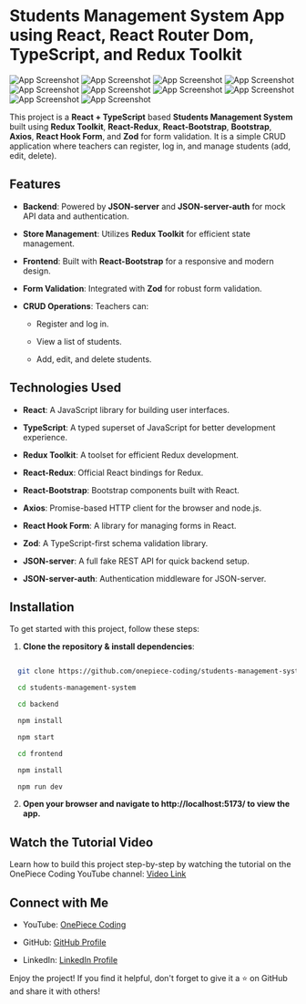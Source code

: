 # Students Management System App using React, React Router Dom, TypeScript, and Redux Toolkit

![App Screenshot](https://github.com/onepiece-coding/students-management-system/blob/main/screenshots/screenshot-01.png)
![App Screenshot](https://github.com/onepiece-coding/students-management-system/blob/main/screenshots/screenshot-02.png)
![App Screenshot](https://github.com/onepiece-coding/students-management-system/blob/main/screenshots/screenshot-03.png)
![App Screenshot](https://github.com/onepiece-coding/students-management-system/blob/main/screenshots/screenshot-04.png)
![App Screenshot](https://github.com/onepiece-coding/students-management-system/blob/main/screenshots/screenshot-05.png)
![App Screenshot](https://github.com/onepiece-coding/students-management-system/blob/main/screenshots/screenshot-06.png)
![App Screenshot](https://github.com/onepiece-coding/students-management-system/blob/main/screenshots/screenshot-07.png)
![App Screenshot](https://github.com/onepiece-coding/students-management-system/blob/main/screenshots/screenshot-08.png)
![App Screenshot](https://github.com/onepiece-coding/students-management-system/blob/main/screenshots/screenshot-09.png)
![App Screenshot](https://github.com/onepiece-coding/students-management-system/blob/main/screenshots/screenshot-10.png)

This project is a **React + TypeScript** based **Students Management System** built using **Redux Toolkit**, **React-Redux**, **React-Bootstrap**, **Bootstrap**, **Axios**, **React Hook Form**, and **Zod** for form validation. It is a simple CRUD application where teachers can register, log in, and manage students (add, edit, delete).

## Features

- **Backend**: Powered by **JSON-server** and **JSON-server-auth** for mock API data and authentication.
  
- **Store Management**: Utilizes **Redux Toolkit** for efficient state management.
  
- **Frontend**: Built with **React-Bootstrap** for a responsive and modern design.
  
- **Form Validation**: Integrated with **Zod** for robust form validation.
  
- **CRUD Operations**: Teachers can:
  
  - Register and log in.
    
  - View a list of students.
    
  - Add, edit, and delete students.

## Technologies Used

- **React**: A JavaScript library for building user interfaces.
  
- **TypeScript**: A typed superset of JavaScript for better development experience.
  
- **Redux Toolkit**: A toolset for efficient Redux development.
  
- **React-Redux**: Official React bindings for Redux.
  
- **React-Bootstrap**: Bootstrap components built with React.
  
- **Axios**: Promise-based HTTP client for the browser and node.js.
  
- **React Hook Form**: A library for managing forms in React.
  
- **Zod**: A TypeScript-first schema validation library.
  
- **JSON-server**: A full fake REST API for quick backend setup.
  
- **JSON-server-auth**: Authentication middleware for JSON-server.

## Installation

To get started with this project, follow these steps:

1. **Clone the repository & install dependencies**:
   
 ```bash

   git clone https://github.com/onepiece-coding/students-management-system.git

   cd students-management-system

   cd backend

   npm install

   npm start

   cd frontend

   npm install

   npm run dev
```
   
2. **Open your browser and navigate to http://localhost:5173/ to view the app.**

## Watch the Tutorial Video

Learn how to build this project step-by-step by watching the tutorial on the OnePiece Coding YouTube channel: [Video Link]()

## Connect with Me

- YouTube: [OnePiece Coding](https://www.youtube.com/@OnePieceCoding)

- GitHub: [GitHub Profile](https://github.com/onepiece-coding)

- LinkedIn: [LinkedIn Profile](https://www.linkedin.com/in/lahcen-alhiane-0799ba303/)

Enjoy the project! If you find it helpful, don't forget to give it a ⭐️ on GitHub and share it with others!
